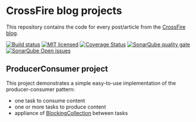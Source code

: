 # CrossFire blog projects

This repository contains the code for every post/article from the <a href="https://arancan.wordpress.com/">CrossFire blog</a>.

[![Build status](https://ci.appveyor.com/api/projects/status/1sm6e4iv9ixhmxhy?svg=true)](https://ci.appveyor.com/project/anderson-rancan/crossfire)
[![MIT licensed](https://img.shields.io/github/license/mashape/apistatus.svg)](https://github.com/anderson-rancan/crossfire/blob/master/LICENSE)
[![Coverage Status](https://coveralls.io/repos/github/anderson-rancan/crossfire/badge.svg?branch=HEAD)](https://coveralls.io/github/anderson-rancan/crossfire?branch=HEAD)
<a href="https://sonarqube.com/dashboard/index?id=CrossFire"><img src="https://sonarqube.com/api/badges/gate?key=CrossFire" alt="SonarQube quality gate"></a>
<a href="https://sonarqube.com/dashboard/index?id=CrossFire"><img src="https://sonarqube.com/api/badges/measure?key=CrossFire&metric=open_issues" alt="SonarQube Open issues"></a>


## ProducerConsumer project

This project demonstrates a simple easy-to-use implementation of the producer-consumer pattern:
* one task to consume content
* one or more tasks to produce content
* appliance of <a href="https://msdn.microsoft.com/en-us/library/dd267312(v=vs.110).aspx">BlockingCollection</a> between tasks
